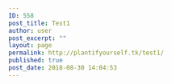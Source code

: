 ```yaml
---
ID: 558
post_title: Test1
author: user
post_excerpt: ""
layout: page
permalink: http://plantifyourself.tk/test1/
published: true
post_date: 2018-08-30 14:04:53
---
```

<!-- wp:html -->
<script>
var mysql = require('mysql');

var con = mysql.createConnection({
host: "35.232.215.112:3306",
user: "root",
password: "1234,qwer",
database: "TopVeg"
});
con.connect();
var query = con.query("Select FIELD1, FIELD2, FIELD3, FIELD4 from TopVeg;", function (err, result);
console.log(result);
});
});
</script>
<!-- /wp:html -->